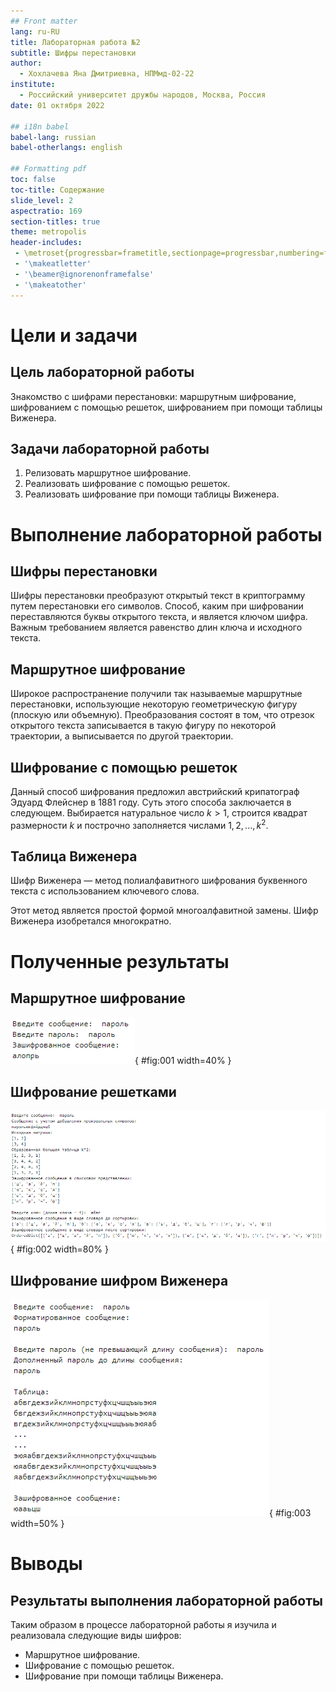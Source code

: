 ```yaml
---
## Front matter
lang: ru-RU
title: Лабораторная работа №2
subtitle: Шифры перестановки
author:
  - Хохлачева Яна Дмитриевна, НПМмд-02-22
institute:
  - Российский университет дружбы народов, Москва, Россия
date: 01 октября 2022

## i18n babel
babel-lang: russian
babel-otherlangs: english

## Formatting pdf
toc: false
toc-title: Содержание
slide_level: 2
aspectratio: 169
section-titles: true
theme: metropolis
header-includes:
 - \metroset{progressbar=frametitle,sectionpage=progressbar,numbering=fraction}
 - '\makeatletter'
 - '\beamer@ignorenonframefalse'
 - '\makeatother'
---
```


# Цели и задачи

## Цель лабораторной работы

Знакомство с шифрами перестановки: маршрутным шифрование, шифрованием с помощью решеток, шифрованием при помощи таблицы Виженера.

## Задачи лабораторной работы 

1. Релизовать маршрутное шифрование.
2. Реализовать шифрование с помощью решеток.
3. Реализовать шифрование при помощи таблицы Виженера.

# Выполнение лабораторной работы

## Шифры перестановки

Шифры перестановки преобразуют открытый текст в криптограмму путем перестановки его символов. Способ, каким при шифровании переставляются буквы открытого текста, и является ключом шифра. Важным требованием является равенство длин ключа и исходного текста.

## Маршрутное шифрование

Широкое распространение получили так называемые маршрутные перестановки, использующие некоторую геометрическую фигуру (плоскую или объемную). Преобразования состоят в том, что отрезок открытого текста записывается в такую фигуру по некоторой траектории, а выписывается по другой траектории. 

## Шифрование с помощью решеток

Данный способ шифрования предложил австрийский крипатограф Эдуард Флейснер в 1881 году. Суть этого способа заключается в следующем. Выбирается натуральное число $k>1$, строится квадрат размерности $k$ и построчно заполняется числами $1,2, ... , k^2$.

## Таблица Виженера

Шифр Виженера — метод полиалфавитного шифрования буквенного текста с использованием ключевого слова.

Этот метод является простой формой многоалфавитной замены. Шифр Виженера изобретался многократно. 

# Полученные результаты

## Маршрутное шифрование

![Маршрутное шифрование](image/01.png){ #fig:001 width=40% }

## Шифрование решетками

![Шифрование решетками](image/02.png){ #fig:002 width=80% }

## Шифрование шифром Виженера

![Шифр Виженера](image/03.png){ #fig:003 width=50% }

# Выводы

## Результаты выполнения лабораторной работы

Таким образом в процессе лабораторной работы я изучила и реализовала следующие виды шифров: 

 - Маршрутное шифрование.
 - Шифрование с помощью решеток.
 - Шифрование при помощи таблицы Виженера.

